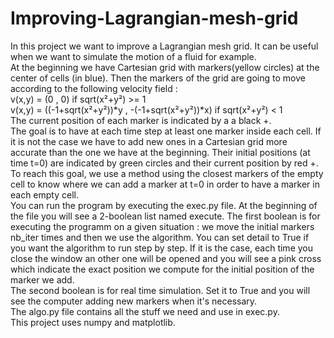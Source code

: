# Improving-Lagrangian-mesh-grid
In this project we want to improve a Lagrangian mesh grid. It can be useful when we want to simulate the motion of a fluid for example.  
At the beginning we have Cartesian grid with markers(yellow circles) at the center of cells (in blue). Then the markers of the grid are going to move according to the following velocity field :  
v(x,y) = (0 , 0) if sqrt(x²+y²) >= 1  
v(x,y) = ((-1+sqrt(x²+y²))*y , -(-1+sqrt(x²+y²))*x) if sqrt(x²+y²) < 1  
The current position of each marker is indicated by a a black +.  
The goal is to have at each time step at least one marker inside each cell. If it is not the case we have to add new ones in a Cartesian grid more accurate than the one we have at the beginning. Their initial positions (at time t=0) are indicated by green circles and their current position by red +.  
To reach this goal, we use a method using the closest markers of the empty cell to know where we can add a marker at t=0 in order to have a marker in each empty cell.  
You can run the program by executing the exec.py file. At the beginning of the file you will see a 2-boolean list named execute. The first boolean is for executing the programm on a given situation : we move the initial markers nb_iter times and then we use the algorithm. You can set detail to True if you want the algorithm to run step by step. If it is the case, each time you close the window an other one will be opened and you will see a pink cross which indicate the exact position we compute for the initial position of the marker we add.  
The second boolean is for real time simulation. Set it to True and you will see the computer adding new markers when it's necessary.  
The algo.py file contains all the stuff we need and use in exec.py.  
This project uses numpy and matplotlib.
